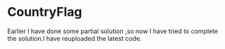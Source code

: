 # CountryFlag

Earlier I have done some partial solution ,so now I have tried to complete the solution.I have reuploaded the latest code.
